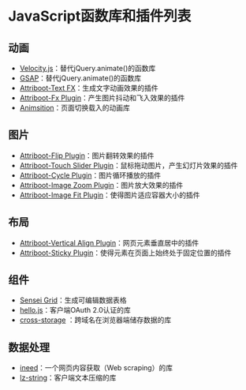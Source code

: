 # JavaScript函数库和插件列表

## 动画

- [Velocity.js](http://velocityjs.org/)：替代jQuery.animate()的函数库
- [GSAP](http://greensock.com/gsap/)：替代jQuery.animate()的函数库
- [Attriboot-Text FX](http://www.attriboot.com/plugins/text-fx)：生成文字动画效果的插件
- [Attriboot-Fx Plugin](http://www.attriboot.com/plugins/fx)：产生图片抖动和飞入效果的插件
- [Animsition](http://git.blivesta.com/animsition/)：页面切换载入的动画库

## 图片

- [Attriboot-Flip Plugin](http://www.attriboot.com/plugins/flip)：图片翻转效果的插件
- [Attriboot-Touch Slider Plugin](http://www.attriboot.com/plugins/touch-slider)：鼠标拖动图片，产生幻灯片效果的插件
- [Attriboot-Cycle Plugin](http://www.attriboot.com/plugins/cycle)：图片循环播放的插件
- [Attriboot-Image Zoom Plugin](http://www.attriboot.com/plugins/image-zoom)：图片放大效果的插件
- [Attriboot-Image Fit Plugin](http://www.attriboot.com/plugins/image-fit)：使得图片适应容器大小的插件

## 布局

- [Attriboot-Vertical Align Plugin](http://www.attriboot.com/plugins/vertical-align)：网页元素垂直居中的插件
- [Attriboot-Sticky Plugin](http://www.attriboot.com/plugins/sticky)：使得元素在页面上始终处于固定位置的插件

## 组件

- [Sensei Grid](https://github.com/datazenit/sensei-grid/tree/master)：生成可编辑数据表格
- [hello.js](http://adodson.com/hello.js/)：客户端OAuth 2.0认证的库
- [cross-storage](https://github.com/zendesk/cross-storage) ：跨域名在浏览器端储存数据的库

## 数据处理

- [ineed](https://github.com/inikulin/ineed)：一个网页内容获取（Web scraping）的库
- [lz-string](https://github.com/pieroxy/lz-string/)：客户端文本压缩的库


